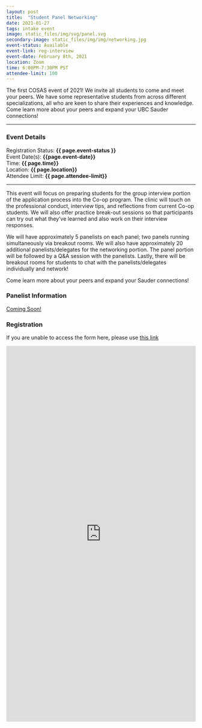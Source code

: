 ```yaml
---
layout: post
title:  "Student Panel Networking"
date: 2021-01-27
tags: intake event
image: static_files/img/svg/panel.svg
secondary-image: static_files/img/img/networking.jpg
event-status: Available
event-link: reg-interview
event-date: February 8th, 2021
location: Zoom
time: 6:00PM-7:30PM PST
attendee-limit: 100
---
```


The first COSAS event of 2021! We invite all students to come and meet your peers. We have some representative students from across different specializations, all who are keen to share their experiences and knowledge. Come learn more about your peers and expand your UBC Sauder connections!

* * *

### Event Details

Registration Status: **{{ page.event-status }}**  
Event Date(s): **{{page.event-date}}**  
Time: **{{ page.time}}**  
Location: **{{ page.location}}**   
Attendee Limit: **{{ page.attendee-limit}}**  

* * *

This event will focus on preparing students for the group interview portion of the application process into the Co-op program. The clinic will touch on the professional conduct, interview tips, and reflections from current Co-op students. We will also offer practice break-out sessions so that participants can try out what they’ve learned and also work on their interview responses. 

We will have approximately 5 panelists on each panel; two panels running simultaneously via breakout rooms. We will also have approximately 20 additional panelists/delegates for the networking portion. The panel portion will be followed by a Q&A session with the panelists. Lastly, there will be breakout rooms for students to chat with the panelists/delegates individually and network!

Come learn more about your peers and expand your Sauder connections! 

### Panelist Information

<a class="mx-auto btn btn-primary text-dark" href="{{ site.baseurl }}/static_files/other/Panelists.pdf">Coming Soon!</a>

### Registration

If you are unable to access the form here, please use [this link](https://forms.gle/zPsHZCuWxsrA7wr9A)

<iframe class="mx-auto d-block" src="https://docs.google.com/forms/d/e/1FAIpQLScK2ko9i-ltMSg1k9QMvDNj_O3jMPs-G7OIcJ3kwZ57Oohf8w/viewform?embedded=true" width="100%" height="1000" frameborder="0" marginheight="0" marginwidth="0">Loading…</iframe>